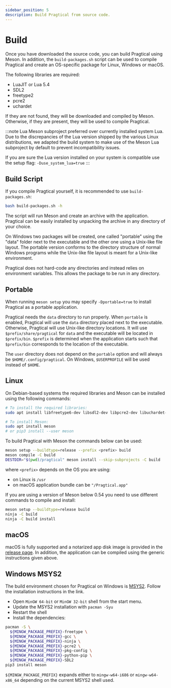 ```yaml
---
sidebar_position: 5
description: Build Pragtical from source code.
---
```


# Build

Once you have downloaded the source code, you can build Pragtical using Meson.
In addition, the `build-packages.sh` script can be used to compile Pragtical and
create an OS-specific package for Linux, Windows or macOS.

The following libraries are required:

- LuaJIT or Lua 5.4
- SDL2
- freetype2
- pcre2
- uchardet

If they are not found, they will be downloaded and compiled by Meson.
Otherwise, if they are present, they will be used to compile Pragtical.

:::note Lua Meson subproject preferred over currently installed system Lua.
Due to the discrepancies of the Lua version shipped by the various Linux
distributions, we adapted the build system to make use of the Meson Lua
subproject by default to prevent incompatibility issues.

If you are sure the Lua version installed on your system is compatible
use the setup flag: `-Duse_system_lua=true`
:::

## Build Script

If you compile Pragtical yourself,
it is recommended to use `build-packages.sh`:

```bash
bash build-packages.sh -h
```

The script will run Meson and create an archive with the application.
Pragtical can be easily installed
by unpacking the archive in any directory of your choice.

On Windows two packages will be created, one called "portable" using the "data"
folder next to the executable and the other one using a Unix-like file layout.
The portable version conforms to the directory structure of normal Windows
programs while the Unix-like file layout is meant for a Unix-like environment.

Pragtical does not hard-code any directories and instead relies on environment
variables. This allows the package to be run in any directory.

## Portable

When running `meson setup` you may specify `-Dportable=true` to install Pragtical
as a portable application.

Pragtical needs the `data` directory to run properly.
When `portable` is enabled, Pragtical will use the `data` directory placed next
to the executable.
Otherwise, Pragtical will use Unix-like directory locations.
It will use `$prefix/share/pragtical` for `data`
and the executable will be located in `$prefix/bin`.
`$prefix` is determined when the application starts such that
`$prefix/bin` corresponds to the location of the executable.

The `user` directory does not depend on the `portable` option and will always be
`$HOME/.config/pragtical`.
On Windows, `$USERPROFILE` will be used instead of `$HOME`.

## Linux

On Debian-based systems the required libraries and Meson can be installed
using the following commands:

```bash
# To install the required libraries:
sudo apt install libfreetype6-dev libsdl2-dev libpcre2-dev libuchardet-dev

# To install Meson:
sudo apt install meson
# or pip3 install --user meson
```

To build Pragtical with Meson the commands below can be used:

```bash
meson setup --buildtype=release --prefix <prefix> build
meson compile -C build
DESTDIR="$(pwd)/pragtical" meson install --skip-subprojects -C build
```

where `<prefix>` depends on the OS you are using:
- on Linux is `/usr`
- on macOS application bundle can be `"/Pragtical.app"`

If you are using a version of Meson below 0.54
you need to use different commands to compile and install:

```bash
meson setup --buildtype=release build
ninja -C build
ninja -C build install
```

## macOS

macOS is fully supported and a notarized app disk image is provided in the
[release page][1].
In addition, the application can be compiled using the generic instructions
given above.

## Windows MSYS2

The build environment chosen for Pragtical on Windows is [MSYS2][2].
Follow the installation instructions in the link.

- Open `MinGW 64-bit` or `MinGW 32-bit` shell from the start menu.
- Update the MSYS2 installation with `pacman -Syu`
- Restart the shell
- Install the dependencies:

```bash
pacman -S \
  ${MINGW_PACKAGE_PREFIX}-freetype \
  ${MINGW_PACKAGE_PREFIX}-gcc \
  ${MINGW_PACKAGE_PREFIX}-ninja \
  ${MINGW_PACKAGE_PREFIX}-pcre2 \
  ${MINGW_PACKAGE_PREFIX}-pkg-config \
  ${MINGW_PACKAGE_PREFIX}-python-pip \
  ${MINGW_PACKAGE_PREFIX}-SDL2
pip3 install meson
```

`${MINGW_PACKAGE_PREFIX}` expands either to `mingw-w64-i686` or `mingw-w64-x86_64`
depending on the current MSYS2 shell used.

[1]: https://github.com/pragtical/pragtical/releases/latest/
[2]: https://www.msys2.org/
